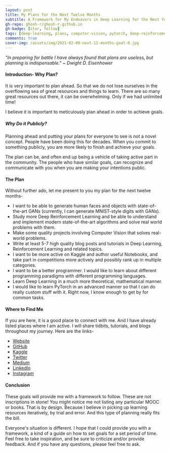 ```yaml
---
layout: post
title: My Plans for the Next Twelve Months
subtitle: A Framework for My Endeavors in Deep Learning for the Next Year
gh-repo: ghosh-r/ghosh-r.github.io
gh-badge: [star, follow]
tags: [deep-learning, plans, computer-vision, pytorch, deep-reinforcement-learning, gans]
comments: true
cover-img: /assets/img/2021-02-09-next-12-months-goal-0.jpg
---
```


*"In preparing for battle I have always found that plans are useless, but planning is indispensable."*
*~ Dwight D. Eisenhower*

#### Introduction- Why Plan?

It is very important to plan ahead. So that we do not lose ourselves in the overflowing sea of great resources and things to learn. There are so many great resources out there, it can be overwhelming. Only if we had unlimited time!

I believe it is important to meticulously plan ahead in order to achieve goals.

##### Why Do it Publicly?

Planning ahead and putting your plans for everyone to see is not a novel concept. People have been doing this for decades. When you commit to something publicly, you are more likely to finish and achieve your goals.

The plan can be, and often end up being a vehicle of taking active part in the community. The people who have similar goals, can recognize and communicate with you when you are making your intentions public.

#### The Plan

Without further ado, let me present to you my plan for the next twelve months-

* I want to be able to generate human faces and objects with state-of-the-art GANs (currently, I can generate MNIST-style digits with GANs).
* Study more Deep Reinforcement Learning and be able to understand and implement modern state-of-the-art algorithms and solve real world problems with them.
* Make some quality projects involving Computer Vision that solves real-world problems.
* Write at least 5-7 high quality blog posts and tutorials in Deep Learning, Reinforcement Learning and related topics.
* I want to be more active on Kaggle and author useful Notebooks, and take part in competitions more actively and possibly rank up in multiple categories.
* I want to be a better programmer. I would like to learn about different programming paradigms with different programming languages.
* Learn Deep Learning in a much more theoretical, mathematical manner.
* I would like to learn PyTorch in an advanced manner so that I can do really custom stuff with it. Right now, I know enough to get by for common tasks.

#### Where to Find Me

If you are here, it is a good place to connect with me. And I have already listed places where I am active. I will share tidbits, tutorials, and blogs throughout my journey. Here are the links-

* [Website](https://ghosh-r.github.io)
* [GitHub](https://github.com/ghosh-r)
* [Kaggle](https://www.kaggle.com/truthr)
* [Twitter](https://twitter.com/allesistkode)
* [Medium](https://medium.com/@r.ghosh)
* [LinkedIn](https://www.linkedin.com/in/ritobrata-ghosh/)
* [Instagram](https://www.instagram.com/rito.dl/)

#### Conclusion

These goals will provide me with a framework to follow. These are not inscriptions in stone! You might notice me not listing any particular MOOC or books. That is by design. Because I believe in picking up learning resources iteratively, by trial and error. And this type of planning really fits the bill.

Everyone's situation is different. I hope that I could provide you with a framework, a kind of a guide on how to set goals for a set period of time. Feel free to take inspiration, and be sure to criticize and/or provide feedback. And if you have any questions, please feel free to ask.
